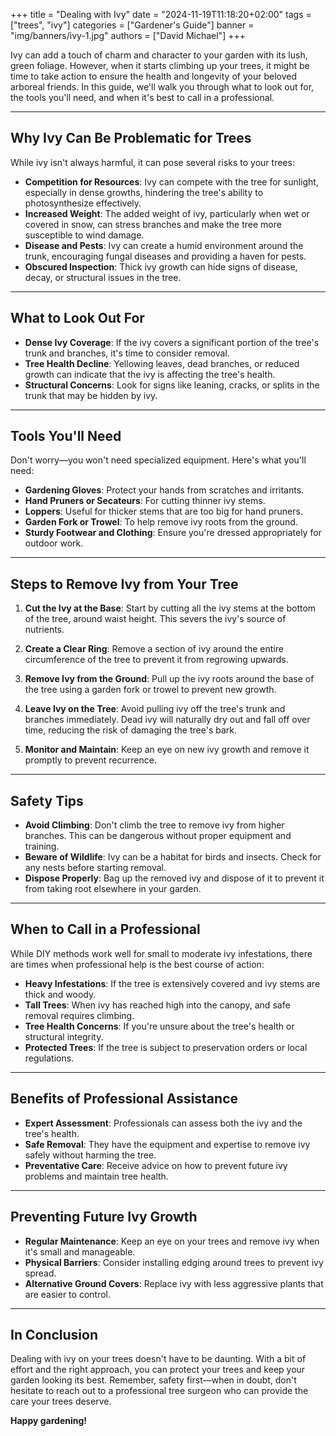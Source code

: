 +++
title = "Dealing with Ivy"
date = "2024-11-19T11:18:20+02:00"
tags = ["trees", "ivy"]
categories = ["Gardener's Guide"]
banner = "img/banners/ivy-1.jpg"
authors = ["David Michael"]
+++

Ivy can add a touch of charm and character to your garden with its lush, green foliage. However, when it starts climbing up your trees, it might be time to take action to ensure the health and longevity of your beloved arboreal friends. In this guide, we'll walk you through what to look out for, the tools you'll need, and when it's best to call in a professional.

---

## Why Ivy Can Be Problematic for Trees

While ivy isn't always harmful, it can pose several risks to your trees:

- **Competition for Resources**: Ivy can compete with the tree for sunlight, especially in dense growths, hindering the tree's ability to photosynthesize effectively.
- **Increased Weight**: The added weight of ivy, particularly when wet or covered in snow, can stress branches and make the tree more susceptible to wind damage.
- **Disease and Pests**: Ivy can create a humid environment around the trunk, encouraging fungal diseases and providing a haven for pests.
- **Obscured Inspection**: Thick ivy growth can hide signs of disease, decay, or structural issues in the tree.

---

## What to Look Out For

- **Dense Ivy Coverage**: If the ivy covers a significant portion of the tree's trunk and branches, it's time to consider removal.
- **Tree Health Decline**: Yellowing leaves, dead branches, or reduced growth can indicate that the ivy is affecting the tree's health.
- **Structural Concerns**: Look for signs like leaning, cracks, or splits in the trunk that may be hidden by ivy.

---

## Tools You'll Need

Don't worry—you won't need specialized equipment. Here's what you'll need:

- **Gardening Gloves**: Protect your hands from scratches and irritants.
- **Hand Pruners or Secateurs**: For cutting thinner ivy stems.
- **Loppers**: Useful for thicker stems that are too big for hand pruners.
- **Garden Fork or Trowel**: To help remove ivy roots from the ground.
- **Sturdy Footwear and Clothing**: Ensure you're dressed appropriately for outdoor work.

---

## Steps to Remove Ivy from Your Tree

1. **Cut the Ivy at the Base**: Start by cutting all the ivy stems at the bottom of the tree, around waist height. This severs the ivy's source of nutrients.

2. **Create a Clear Ring**: Remove a section of ivy around the entire circumference of the tree to prevent it from regrowing upwards.

3. **Remove Ivy from the Ground**: Pull up the ivy roots around the base of the tree using a garden fork or trowel to prevent new growth.

4. **Leave Ivy on the Tree**: Avoid pulling ivy off the tree's trunk and branches immediately. Dead ivy will naturally dry out and fall off over time, reducing the risk of damaging the tree's bark.

5. **Monitor and Maintain**: Keep an eye on new ivy growth and remove it promptly to prevent recurrence.

---

## Safety Tips

- **Avoid Climbing**: Don't climb the tree to remove ivy from higher branches. This can be dangerous without proper equipment and training.
- **Beware of Wildlife**: Ivy can be a habitat for birds and insects. Check for any nests before starting removal.
- **Dispose Properly**: Bag up the removed ivy and dispose of it to prevent it from taking root elsewhere in your garden.

---

## When to Call in a Professional

While DIY methods work well for small to moderate ivy infestations, there are times when professional help is the best course of action:

- **Heavy Infestations**: If the tree is extensively covered and ivy stems are thick and woody.
- **Tall Trees**: When ivy has reached high into the canopy, and safe removal requires climbing.
- **Tree Health Concerns**: If you're unsure about the tree's health or structural integrity.
- **Protected Trees**: If the tree is subject to preservation orders or local regulations.

---

## Benefits of Professional Assistance

- **Expert Assessment**: Professionals can assess both the ivy and the tree's health.
- **Safe Removal**: They have the equipment and expertise to remove ivy safely without harming the tree.
- **Preventative Care**: Receive advice on how to prevent future ivy problems and maintain tree health.

---

## Preventing Future Ivy Growth

- **Regular Maintenance**: Keep an eye on your trees and remove ivy when it's small and manageable.
- **Physical Barriers**: Consider installing edging around trees to prevent ivy spread.
- **Alternative Ground Covers**: Replace ivy with less aggressive plants that are easier to control.

---

## In Conclusion

Dealing with ivy on your trees doesn't have to be daunting. With a bit of effort and the right approach, you can protect your trees and keep your garden looking its best. Remember, safety first—when in doubt, don't hesitate to reach out to a professional tree surgeon who can provide the care your trees deserve.

**Happy gardening!**